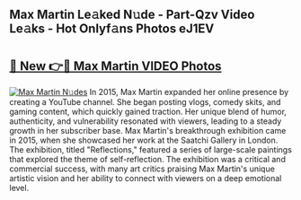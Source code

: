 ## Max Martin Le𝚊ked N𝚞de - Part-Qzv Video Le𝚊ks - Hot Onlyf𝚊ns Photos eJ1EV

# <h2><a href="http://ac42922.deff.icu/?id=Max+Martin">🔗 New 👉🔴 Max Martin VIDEO Photos</a></h2>

[![Max Martin N𝚞des](https://i.imgur.com/rIISA9y.gif)](http://ac42922.deff.icu/?id=Max+Martin)
In 2015, Max Martin expanded her online presence by creating a YouTube channel. She began posting vlogs, comedy skits, and gaming content, which quickly gained traction. Her unique blend of humor, authenticity, and vulnerability resonated with viewers, leading to a steady growth in her subscriber base. Max Martin's breakthrough exhibition came in 2015, when she showcased her work at the Saatchi Gallery in London. The exhibition, titled "Reflections," featured a series of large-scale paintings that explored the theme of self-reflection. The exhibition was a critical and commercial success, with many art critics praising Max Martin's unique artistic vision and her ability to connect with viewers on a deep emotional level.
